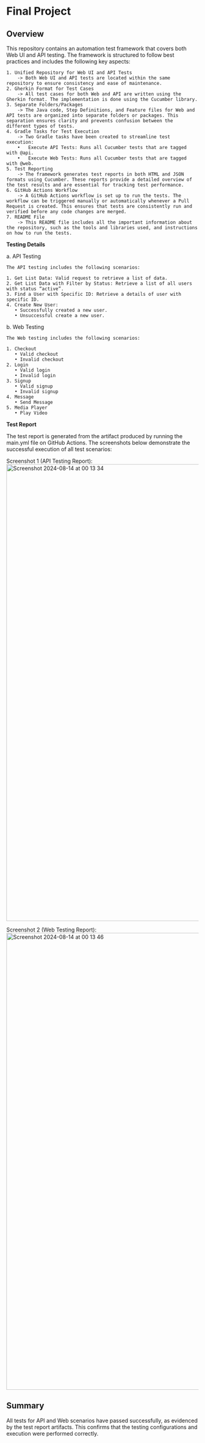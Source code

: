 # **Final Project** #

## **Overview** ##
This repository contains an automation test framework that covers both Web UI and API testing. The framework is structured to follow best practices and includes the following key aspects:

	1. Unified Repository for Web UI and API Tests
        -> Both Web UI and API tests are located within the same repository to ensure consistency and ease of maintenance.
	2. Gherkin Format for Test Cases
        -> All test cases for both Web and API are written using the Gherkin format. The implementation is done using the Cucumber library.
	3. Separate Folders/Packages
        -> The Java code, Step Definitions, and Feature files for Web and API tests are organized into separate folders or packages. This separation ensures clarity and prevents confusion between the different types of tests.
	4. Gradle Tasks for Test Execution
        -> Two Gradle tasks have been created to streamline test execution:
    	•	Execute API Tests: Runs all Cucumber tests that are tagged with @api.
    	•	Execute Web Tests: Runs all Cucumber tests that are tagged with @web.
	5. Test Reporting
        -> The framework generates test reports in both HTML and JSON formats using Cucumber. These reports provide a detailed overview of the test results and are essential for tracking test performance.
	6. GitHub Actions Workflow
        -> A GitHub Actions workflow is set up to run the tests. The workflow can be triggered manually or automatically whenever a Pull Request is created. This ensures that tests are consistently run and verified before any code changes are merged.
	7. README File
        -> This README file includes all the important information about the repository, such as the tools and libraries used, and instructions on how to run the tests.

**Testing Details**

a. API Testing

    The API testing includes the following scenarios:
    
  	1. Get List Data: Valid request to retrieve a list of data.
  	2. Get List Data with Filter by Status: Retrieve a list of all users with status “active”.
  	3. Find a User with Specific ID: Retrieve a details of user with specific ID.
  	4. Create New User:
       • Successfully created a new user.
       • Unsuccessful create a new user.

   
b. Web Testing

    The Web testing includes the following scenarios:

    1. Checkout
       • Valid checkout
       • Invalid checkout
    2. Login
       • Valid login
       • Invalid login
    3. Signup
       • Valid signup
       • Invalid signup
    4. Message
       • Send Message
    5. Media Player
       • Play Video
      
   
**Test Report**

The test report is generated from the artifact produced by running the main.yml file on GitHub Actions. The screenshots below demonstrate the successful execution of all test scenarios:

Screenshot 1 (API Testing Report): 
<img width="1196" alt="Screenshot 2024-08-14 at 00 13 34" src="https://github.com/user-attachments/assets/590db217-41de-4bdb-a979-d97a6b7f76b4">

Screenshot 2 (Web Testing Report):  
<img width="1196" alt="Screenshot 2024-08-14 at 00 13 46" src="https://github.com/user-attachments/assets/46a6dc5b-50db-46b7-a9c4-3342eed26a50">


## **Summary** ##
All tests for API and Web scenarios have passed successfully, as evidenced by the test report artifacts. This confirms that the testing configurations and execution were performed correctly.
